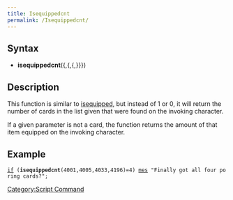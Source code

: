 ```yaml
---
title: Isequippedcnt
permalink: /Isequippedcnt/
---
```


Syntax
------

-   **isequippedcnt**(<card id>{,<card id>{,<card id>{,<card id>}}})

Description
-----------

This function is similar to [isequipped](/isequipped "wikilink"), but instead of 1 or 0, it will return the number of cards in the list given that were found on the invoking character.

If a given parameter is not a card, the function returns the amount of that item equipped on the invoking character.

Example
-------

[`if`](/if "wikilink")` (`**`isequippedcnt`**`(4001,4005,4033,4196)=4) `[`mes`](/mes "wikilink")` "Finally got all four poring cards?";`

[Category:Script Command](/Category:Script_Command "wikilink")